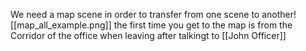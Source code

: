 We need a map scene in order to transfer from one scene to another![[map_all_example.png]]
the first time you get to the map is from the Corridor of the office when leaving after talkingt to [[John Officer]] 